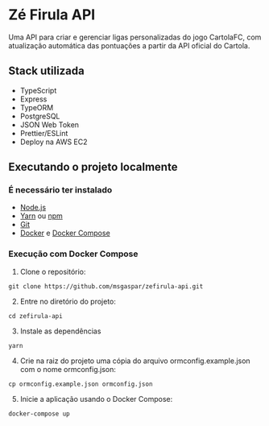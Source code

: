 # Zé Firula API

Uma API para criar e gerenciar ligas personalizadas do jogo CartolaFC, com atualização automática das pontuações a partir da API oficial do Cartola.

## Stack utilizada

- TypeScript
- Express
- TypeORM
- PostgreSQL
- JSON Web Token
- Prettier/ESLint
- Deploy na AWS EC2

## Executando o projeto localmente

### É necessário ter instalado

- [Node.js](https://nodejs.org/en/)
- [Yarn](https://classic.yarnpkg.com/) ou [npm](https://www.npmjs.com/)
- [Git](https://git-scm.com/)
- [Docker](https://www.docker.com/) e [Docker Compose](https://github.com/docker/compose)

### Execução com Docker Compose

1. Clone o repositório:

```
git clone https://github.com/msgaspar/zefirula-api.git
```

2. Entre no diretório do projeto:

```
cd zefirula-api
```

3. Instale as dependências

```
yarn
```

4. Crie na raiz do projeto uma cópia do arquivo ormconfig.example.json com o nome ormconfig.json:

```
cp ormconfig.example.json ormconfig.json
```

5. Inicie a aplicação usando o Docker Compose:

```
docker-compose up
```
